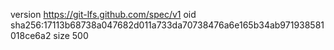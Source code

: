 version https://git-lfs.github.com/spec/v1
oid sha256:17113b68738a047682d011a733da70738476a6e165b34ab971938581018ce6a2
size 500
